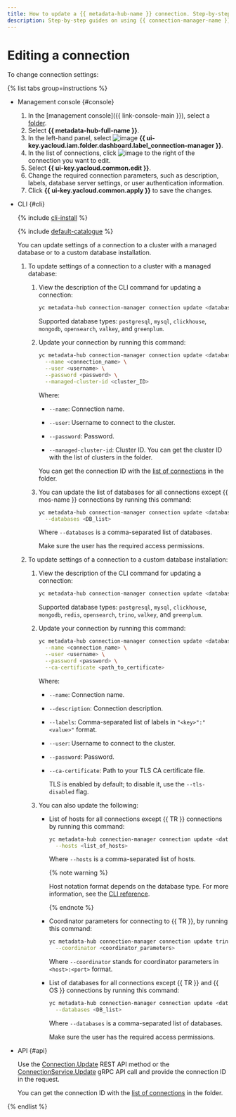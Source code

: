 ```yaml
---
title: How to update a {{ metadata-hub-name }} connection. Step-by-step guides
description: Step-by-step guides on using {{ connection-manager-name }} in {{ yandex-cloud }}. In this tutorial, you will learn how to modify connections.
---
```


# Editing a connection


To change connection settings:

{% list tabs group=instructions %}

- Management console {#console}

  1. In the [management console]({{ link-console-main }}), select a [folder](../../resource-manager/concepts/resources-hierarchy.md#folder).
  1. Select **{{ metadata-hub-full-name }}**.
  1. In the left-hand panel, select ![image](../../_assets/console-icons/plug-connection.svg) **{{ ui-key.yacloud.iam.folder.dashboard.label_connection-manager }}**.
  1. In the list of connections, click ![image](../../_assets/console-icons/ellipsis.svg) to the right of the connection you want to edit.
  1. Select **{{ ui-key.yacloud.common.edit }}**.
  1. Change the required connection parameters, such as description, labels, database server settings, or user authentication information.
  1. Click **{{ ui-key.yacloud.common.apply }}** to save the changes.

- CLI {#cli}

  {% include [cli-install](../../_includes/cli-install.md) %}

  {% include [default-catalogue](../../_includes/default-catalogue.md) %}

  You can update settings of a connection to a cluster with a managed database or to a custom database installation.

  1. To update settings of a connection to a cluster with a managed database:

      1. View the description of the CLI command for updating a connection:

          ```bash
          yc metadata-hub connection-manager connection update <database_type> --help
          ```

          Supported database types: `postgresql`, `mysql`, `clickhouse`, `mongodb`, `opensearch`, `valkey`, and `greenplum`.

      1. Update your connection by running this command:
      
          ```bash
          yc metadata-hub connection-manager connection update <database_type> <connection_ID> \
            --name <connection_name> \
            --user <username> \
            --password <password> \
            --managed-cluster-id <cluster_ID>
          ```

          Where:

          * `--name`: Connection name.

          * `--user`: Username to connect to the cluster.

          * `--password`: Password.
      
          * `--managed-cluster-id`: Cluster ID. You can get the cluster ID with the list of clusters in the folder.

          You can get the connection ID with the [list of connections](view-connection.md#connection-list) in the folder.

      1. You can update the list of databases for all connections except {{ mos-name }} connections by running this command:

          ```bash
          yc metadata-hub connection-manager connection update <database_type> <connection_ID> \
            --databases <DB_list>
          ```

          Where `--databases` is a comma-separated list of databases.
          
          Make sure the user has the required access permissions.
  
  1. To update settings of a connection to a custom database installation:
      
      1. View the description of the CLI command for updating a connection:

          ```bash
          yc metadata-hub connection-manager connection update <database_type> --help
          ```

          Supported database types: `postgresql`, `mysql`, `clickhouse`, `mongodb`, `redis`, `opensearch`, `trino`, `valkey`, and `greenplum`.

      1. Update your connection by running this command:
      
          ```bash
          yc metadata-hub connection-manager connection update <database_type> <connection_ID> \
            --name <connection_name> \
            --user <username> \
            --password <password> \
            --ca-certificate <path_to_certificate>
          ```

          Where:

          * `--name`: Connection name.
          
          * `--description`: Connection description.
          
          * `--labels`: Comma-separated list of labels in `"<key>":"<value>"` format.
          
          * `--user`: Username to connect to the cluster.
          
          * `--password`: Password.
          
          * `--ca-certificate`: Path to your TLS CA certificate file.
          
            TLS is enabled by default; to disable it, use the `--tls-disabled` flag.

      1. You can also update the following:

          * List of hosts for all connections except {{ TR }} connections by running this command:

            ```bash
            yc metadata-hub connection-manager connection update <database_type> <connection_ID> \
              --hosts <list_of_hosts>
            ```

            Where `--hosts` is a comma-separated list of hosts.

            {% note warning %}

            Host notation format depends on the database type. For more information, see the [CLI reference](../../cli/cli-ref/metadata-hub/cli-ref/connection-manager/connection/update/index.md).

            {% endnote %}

          * Coordinator parameters for connecting to {{ TR }}, by running this command:

            ```bash
            yc metadata-hub connection-manager connection update trino <connection_ID> \
              --coordinator <coordinator_parameters>
            ```

            Where `--coordinator` stands for coordinator parameters in `<host>:<port>` format.

          * List of databases for all connections except {{ TR }} and {{ OS }} connections by running this command:

            ```bash
            yc metadata-hub connection-manager connection update <database_type> <connection_ID> \
              --databases <DB_list>
            ```

            Where `--databases` is a comma-separated list of databases.
          
            Make sure the user has the required access permissions.

- API {#api}

  Use the [Connection.Update](../connection-manager/api-ref/Connection/update.md) REST API method or the [ConnectionService.Update](../connection-manager/api-ref/grpc/Connection/update.md) gRPC API call and provide the connection ID in the request.

  You can get the connection ID with the [list of connections](view-connection.md#connection-list) in the folder.

{% endlist %}


